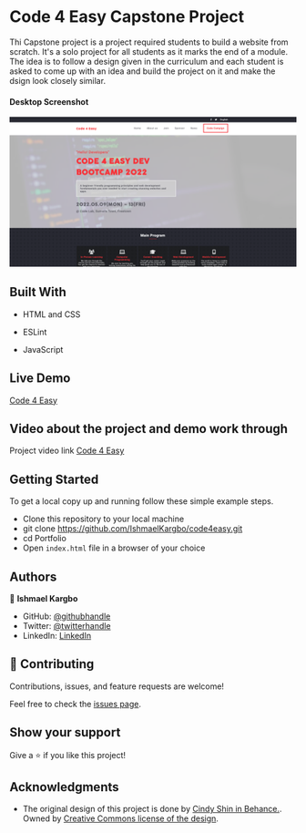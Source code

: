 # Code 4 Easy Capstone Project

 Thi Capstone project is a project required students to build a website from scratch. It's a solo project for all students as it marks the end of a module. The idea is to follow a design given in the curriculum and each student is asked to come up with an idea and build the project on it and make the dsign look closely similar.

#### Desktop Screenshot
<img src="./assets/images/app_screenshot.png" alt="Code 4 Easy" />

## Built With

- HTML and CSS

- ESLint

- JavaScript

## Live Demo

<a href="https://ishmaelkargbo.github.io/code4easy/">Code 4 Easy</a>

## Video about the project and demo work through
Project video link <a href="https://www.loom.com/share/db8f0813c6b34171aa7b8d0de1a7223b">Code 4 Easy</a>

## Getting Started

To get a local copy up and running follow these simple example steps.

- Clone this repository to your local machine
- git clone https://github.com/IshmaelKargbo/code4easy.git
- cd Portfolio
- Open `index.html` file in a browser of your choice

## Authors

👤 **Ishmael Kargbo**

- GitHub: [@githubhandle](https://github.com/ishmaelkargbo)
- Twitter: [@twitterhandle](https://twitter.com/ishoKargbo)
- LinkedIn: [LinkedIn](https://linkedin.com/in/ishmael-kargbo-9a986a214)

## 🤝 Contributing

Contributions, issues, and feature requests are welcome!

Feel free to check the [issues page](../../issues/).

## Show your support

Give a ⭐️ if you like this project!

## Acknowledgments

- The original design of this project is done by <a href="https://www.behance.net/gallery/29845175/CC-Global-Summit-2015">Cindy Shin in Behance.</a>. Owned by <a href="https://creativecommons.org/licenses/by-nc/4.0/">Creative Commons license of the design</a>.